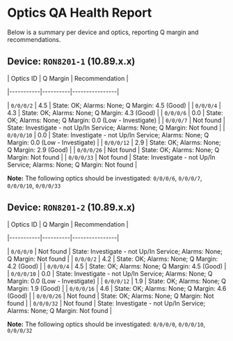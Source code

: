 # Optics QA Health Report

Below is a summary per device and optics, reporting Q margin and recommendations.

## Device: `RON8201-1` (10.89.x.x)

| Optics ID | Q Margin | Recommendation |

|-----------|----------|----------------|

| `0/0/0/2` | 4.5 | State: OK; Alarms: None; Q Margin: 4.5 (Good) |
| `0/0/0/4` | 4.3 | State: OK; Alarms: None; Q Margin: 4.3 (Good) |
| `0/0/0/6` | 0.0 | State: OK; Alarms: None; Q Margin: 0.0 (Low - Investigate) |
| `0/0/0/7` | Not found | State: Investigate - not Up/In Service; Alarms: None; Q Margin: Not found |
| `0/0/0/10` | 0.0 | State: Investigate - not Up/In Service; Alarms: None; Q Margin: 0.0 (Low - Investigate) |
| `0/0/0/12` | 2.9 | State: OK; Alarms: None; Q Margin: 2.9 (Good) |
| `0/0/0/26` | Not found | State: OK; Alarms: None; Q Margin: Not found |
| `0/0/0/33` | Not found | State: Investigate - not Up/In Service; Alarms: None; Q Margin: Not found |

**Note:** The following optics should be investigated: `0/0/0/6`, `0/0/0/7`, `0/0/0/10`, `0/0/0/33`

## Device: `RON8201-2` (10.89.x.x)

| Optics ID | Q Margin | Recommendation |

|-----------|----------|----------------|

| `0/0/0/0` | Not found | State: Investigate - not Up/In Service; Alarms: None; Q Margin: Not found |
| `0/0/0/2` | 4.2 | State: OK; Alarms: None; Q Margin: 4.2 (Good) |
| `0/0/0/4` | 4.5 | State: OK; Alarms: None; Q Margin: 4.5 (Good) |
| `0/0/0/10` | 0.0 | State: Investigate - not Up/In Service; Alarms: None; Q Margin: 0.0 (Low - Investigate) |
| `0/0/0/12` | 1.9 | State: OK; Alarms: None; Q Margin: 1.9 (Good) |
| `0/0/0/16` | 4.6 | State: OK; Alarms: None; Q Margin: 4.6 (Good) |
| `0/0/0/26` | Not found | State: OK; Alarms: None; Q Margin: Not found |
| `0/0/0/32` | Not found | State: Investigate - not Up/In Service; Alarms: None; Q Margin: Not found |

**Note:** The following optics should be investigated: `0/0/0/0`, `0/0/0/10`, `0/0/0/32`
